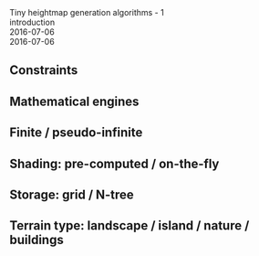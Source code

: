 <div class="series">Tiny heightmap generation algorithms - 1</div>
<div class="title">introduction</div>
<div class="pubdate">2016-07-06</div>
<div class="lastmodifdate">2016-07-06</div>

## Constraints

## Mathematical engines

## Finite / pseudo-infinite

## Shading: pre-computed / on-the-fly

## Storage: grid / N-tree

## Terrain type: landscape / island / nature / buildings
